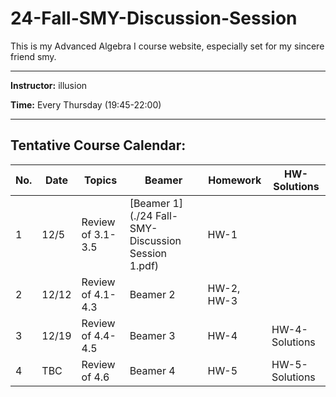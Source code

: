 # 24-Fall-SMY-Discussion-Session
This is my Advanced Algebra I course website, especially set for my sincere friend smy.

---

**Instructor:** illusion

**Time:** Every Thursday (19:45-22:00)  

---

## Tentative Course Calendar:

| No. | Date  | Topics                                    | Beamer    |  Homework | HW-Solutions |
|-----|-------|------------------------------------------|--------------|-----------| --------------------|
| 1   | 12/5  |  Review of 3.1-3.5  | [Beamer 1](./24 Fall-SMY-Discussion Session 1.pdf) | HW-1 |    |
| 2   | 12/12 | Review of 4.1-4.3   |  Beamer 2 |  HW-2, HW-3 |    |
| 3   | 12/19 | Review of 4.4-4.5 | Beamer 3 | HW-4 | HW-4-Solutions |
| 4   | TBC  |  Review of 4.6  | Beamer 4 | HW-5 | HW-5-Solutions |
